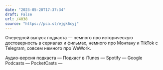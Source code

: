 ```yaml
---
date: "2023-05-20T17:37:34"
draft: False
url: /4038
source: "https://pca.st/ejgk6cyj"
---
```


Очередной выпуск подкаста — немного про историческую достоверность в сериалах и фильмах, немного про Монтану и TikTok с Telegram, совсем немного про WeWork.


Аудио-версия подкаста — 
Подкаст в iTunes — 
Spotify — 
Google Podcasts — 
PocketCasts —
